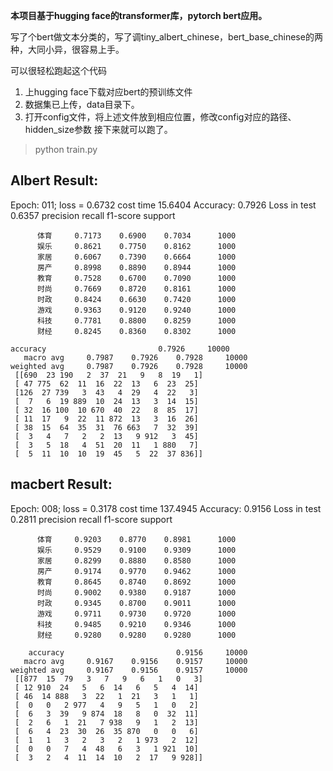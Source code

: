 **本项目基于hugging face的transformer库，pytorch bert应用。**

写了个bert做文本分类的，写了调tiny_albert_chinese，bert_base_chinese的两种，大同小异，很容易上手。  


可以很轻松跑起这个代码
1. 上hugging face下载对应bert的预训练文件
2. 数据集已上传，data目录下。
3. 打开config文件，将上述文件放到相应位置，修改config对应的路径、hidden_size参数
接下来就可以跑了。
>python train.py



## Albert Result:  
Epoch: 011; loss = 0.6732 cost time  15.6404
Accuracy: 0.7926 Loss in test 0.6357
              precision    recall  f1-score   support

          体育     0.7173    0.6900    0.7034      1000
          娱乐     0.8621    0.7750    0.8162      1000
          家居     0.6067    0.7390    0.6664      1000
          房产     0.8998    0.8890    0.8944      1000
          教育     0.7528    0.6700    0.7090      1000
          时尚     0.7669    0.8720    0.8161      1000
          时政     0.8424    0.6630    0.7420      1000
          游戏     0.9363    0.9120    0.9240      1000
          科技     0.7781    0.8800    0.8259      1000
          财经     0.8245    0.8360    0.8302      1000

    accuracy                         0.7926     10000
       macro avg     0.7987    0.7926    0.7928     10000
    weighted avg     0.7987    0.7926    0.7928     10000
     [[690  23 190   2  37  21   9   8  19   1]
     [ 47 775  62  11  16  22  13   6  23  25]
     [126  27 739   3  43   4  29   4  22   3]
     [  7   6  19 889  10  24  13   3  14  15]
     [ 32  16 100  10 670  40  22   8  85  17]
     [ 11  17   9  22  11 872  13   3  16  26]
     [ 38  15  64  35  31  76 663   7  32  39]
     [  3   4   7   2   2  13   9 912   3  45]
     [  3   5  18   4  51  20  11   1 880   7]
     [  5  11  10  10  19  45   5  22  37 836]]

## macbert Result: 
Epoch: 008; loss = 0.3178 cost time  137.4945
Accuracy: 0.9156 Loss in test 0.2811
              precision    recall  f1-score   support

          体育     0.9203    0.8770    0.8981      1000
          娱乐     0.9529    0.9100    0.9309      1000
          家居     0.8299    0.8880    0.8580      1000
          房产     0.9174    0.9770    0.9462      1000
          教育     0.8645    0.8740    0.8692      1000
          时尚     0.9002    0.9380    0.9187      1000
          时政     0.9345    0.8700    0.9011      1000
          游戏     0.9711    0.9730    0.9720      1000
          科技     0.9485    0.9210    0.9346      1000
          财经     0.9280    0.9280    0.9280      1000

        accuracy                         0.9156     10000
       macro avg     0.9167    0.9156    0.9157     10000
    weighted avg     0.9167    0.9156    0.9157     10000
     [[877  15  79   3   7   9   6   1   0   3]
     [ 12 910  24   5   6  14   6   5   4  14]
     [ 46  14 888   3  22   1  21   3   1   1]
     [  0   0   2 977   4   9   5   1   0   2]
     [  6   3  39   9 874  18   8   0  32  11]
     [  2   6   1  21   7 938   9   1   2  13]
     [  6   4  23  30  26  35 870   0   0   6]
     [  1   1   3   2   3   2   1 973   2  12]
     [  0   0   7   4  48   6   3   1 921  10]
     [  3   2   4  11  14  10   2  17   9 928]]